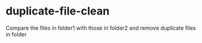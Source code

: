 # duplicate-file-clean

Compare the files in folder1 with those in folder2 and remove duplicate files in folder